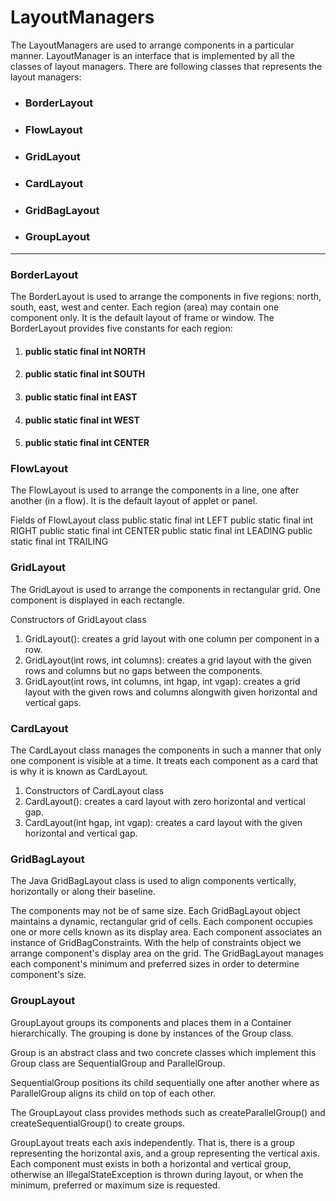 # LayoutManagers
The LayoutManagers are used to arrange components in a particular manner. LayoutManager is an interface that is implemented by all the classes of layout managers. There are following classes that represents the layout managers:

* ### BorderLayout
+ ### FlowLayout
+ ### GridLayout
+ ### CardLayout
+ ### GridBagLayout
+ ### GroupLayout 
___




### BorderLayout
The BorderLayout is used to arrange the components in five regions: north, south, east, west and center. Each region (area) may contain one component only. It is the default layout of frame or window. The BorderLayout provides five constants for each region:

1. #### public static final int NORTH
1. #### public static final int SOUTH
1. #### public static final int EAST
1. #### public static final int WEST
1. #### public static final int CENTER



### FlowLayout
The FlowLayout is used to arrange the components in a line, one after another (in a flow). It is the default layout of applet or panel.

Fields of FlowLayout class 
public static final int LEFT
public static final int RIGHT
public static final int CENTER
public static final int LEADING
public static final int TRAILING




### GridLayout
The GridLayout is used to arrange the components in rectangular grid. One component is displayed in each rectangle.

Constructors of GridLayout class
1.  GridLayout(): creates a grid layout with one column per component in a row.
1.  GridLayout(int rows, int columns): creates a grid layout with the given rows and columns but no gaps between the components.
1.  GridLayout(int rows, int columns, int hgap, int vgap): creates a grid layout with the given rows and columns alongwith given horizontal and vertical gaps.




### CardLayout
The CardLayout class manages the components in such a manner that only one component is visible at a time. It treats each component as a card that is why it is known as CardLayout.

1.   Constructors of CardLayout class
1.  CardLayout(): creates a card layout with zero horizontal and vertical gap.
1.   CardLayout(int hgap, int vgap): creates a card layout with the given horizontal and vertical gap.




### GridBagLayout
The Java GridBagLayout class is used to align components vertically, horizontally or along their baseline.

The components may not be of same size. Each GridBagLayout object maintains a dynamic, rectangular grid of cells. Each component occupies one or more cells known as its display area. Each component associates an instance of GridBagConstraints. With the help of constraints object we arrange component's display area on the grid. The GridBagLayout manages each component's minimum and preferred sizes in order to determine component's size.

### GroupLayout
GroupLayout groups its components and places them in a Container hierarchically. The grouping is done by instances of the Group class.

Group is an abstract class and two concrete classes which implement this Group class are SequentialGroup and ParallelGroup.

SequentialGroup positions its child sequentially one after another where as ParallelGroup aligns its child on top of each other.

The GroupLayout class provides methods such as createParallelGroup() and createSequentialGroup() to create groups.

GroupLayout treats each axis independently. That is, there is a group representing the horizontal axis, and a group representing the vertical axis. Each component must exists in both a horizontal and vertical group, otherwise an IllegalStateException is thrown during layout, or when the minimum, preferred or maximum size is requested.
